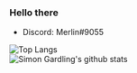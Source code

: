 ### Hello there

- Discord: Merlin#9055

![Top Langs](https://github-readme-stats.vercel.app/api/top-langs/?username=merlinlcb&langs_count=10&hide_title=true&layout=compact&theme=dracula)
<br>
![Simon Gardling's github stats](https://github-readme-stats.vercel.app/api?username=merlinlcb&hide_title=true&show_icons=true&count_private=true&theme=dracula)

